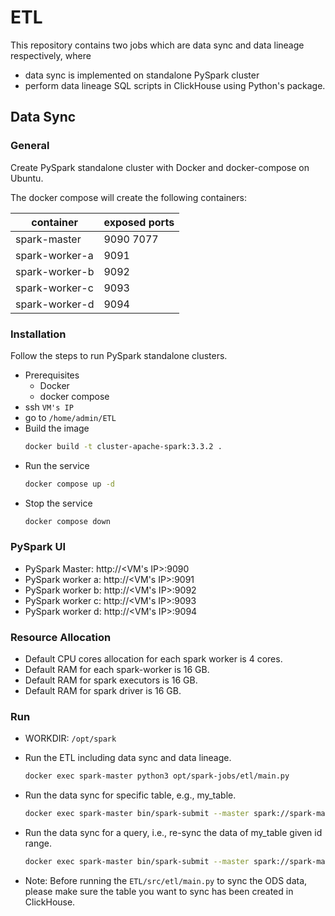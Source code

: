 # ETL

This repository contains two jobs which are data sync and data lineage respectively, where 

+ data sync is implemented on standalone PySpark cluster
+ perform data lineage SQL scripts in ClickHouse using Python's package.


## Data Sync
### General

Create PySpark standalone cluster with Docker and docker-compose on Ubuntu.

The docker compose will create the following containers:

| container      | exposed ports  |
| -------------- | -------------- |
| spark-master   | 9090 7077      |
| spark-worker-a | 9091           |
| spark-worker-b | 9092           |
| spark-worker-c | 9093           |
| spark-worker-d | 9094           |

### Installation

Follow the steps to run PySpark standalone clusters.

+ Prerequisites
    + Docker
    + docker compose
+ ssh `VM's IP`
+ go to `/home/admin/ETL`
+ Build the image
    ```bash
    docker build -t cluster-apache-spark:3.3.2 . 
    ```
+ Run the service 
    ```bash
    docker compose up -d
    ```
+ Stop the service
    ```bash
    docker compose down
    ```

### PySpark UI

+ PySpark Master: http://<VM's IP>:9090
+ PySpark worker a: http://<VM's IP>:9091
+ PySpark worker b: http://<VM's IP>:9092
+ PySpark worker c: http://<VM's IP>:9093
+ PySpark worker d: http://<VM's IP>:9094

### Resource Allocation

+ Default CPU cores allocation for each spark worker is 4 cores.
+ Default RAM for each spark-worker is 16 GB.
+ Default RAM for spark executors is 16 GB.
+ Default RAM for spark driver is 16 GB.

### Run

+ WORKDIR: `/opt/spark`
+ Run the ETL including data sync and data lineage.
    ```bash
    docker exec spark-master python3 opt/spark-jobs/etl/main.py
    ```
+ Run the data sync for specific table, e.g., my_table.
    ```bash
    docker exec spark-master bin/spark-submit --master spark://spark-master:7077 --executor-memory 16G --executor-cores 4 opt/spark-jobs/datasync/main.py -s source_db -t target_db -tab my_table -pk id
    ```

+ Run the data sync for a query, i.e., re-sync the data of my_table given id range.
    ```bash
    docker exec spark-master bin/spark-submit --master spark://spark-master:7077 --executor-memory 16G --executor-cores 4 opt/spark-jobs/datasync/main.py -s source_db -t target_db -tab my_table -pk id -qry "SELECT * FROM my_table WHERE id BETWEEN 123 AND 456"
    ```

+ Note: Before running the `ETL/src/etl/main.py` to sync the ODS data, please make sure the table you want to sync has been created in ClickHouse.